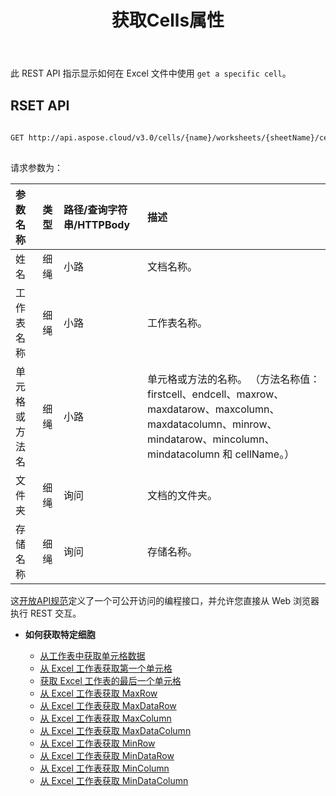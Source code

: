 ﻿---
title: 获取Cells属性
type: docs
url: /zh/get-cells-properties/
weight: 130
---
此 REST API 指示显示如何在 Excel 文件中使用 `get a specific cell`。

## RSET API
 
```bash
 
GET http://api.aspose.cloud/v3.0/cells/{name}/worksheets/{sheetName}/cells/{cellOrMethodName}
 
```
请求参数为：
 
|参数名称|类型|路径/查询字符串/HTTPBody|描述|
|:- |:- |:- |:- |
|姓名|细绳|小路|文档名称。|
|工作表名称|细绳|小路|工作表名称。|
|单元格或方法名|细绳|小路|单元格或方法的名称。 （方法名称值：firstcell、endcell、maxrow、maxdatarow、maxcolumn、maxdatacolumn、minrow、mindatarow、mincolumn、mindatacolumn 和 cellName。）|
|文件夹|细绳|询问|文档的文件夹。|
|存储名称|细绳|询问|存储名称。|
 
这[开放API规范](https://apireference.aspose.cloud/cells/#/Cells/GetWorksheetCell)定义了一个可公开访问的编程接口，并允许您直接从 Web 浏览器执行 REST 交互。


- **如何获取特定细胞**

   - [从工作表中获取单元格数据](/cells/zh/get-cell-data-from-a-worksheet/)
   - [从 Excel 工作表获取第一个单元格](/cells/zh/get-first-cell-from-excel-worksheet/)
   - [获取 Excel 工作表的最后一个单元格](/cells/zh/get-last-cell-of-excel-worksheet/)
   - [从 Excel 工作表获取 MaxRow](/cells/zh/get-maxrow-from-excel-worksheet/)
   - [从 Excel 工作表获取 MaxDataRow](/cells/zh/get-maxdatarow-from-excel-worksheet/)
   - [从 Excel 工作表获取 MaxColumn](/cells/zh/get-maxcolumn-from-excel-worksheet/)
   - [从 Excel 工作表获取 MaxDataColumn](/cells/zh/get-maxdatacolumn-from-excel-worksheet/)
   - [从 Excel 工作表获取 MinRow](/cells/zh/get-minrow-from-excel-worksheet/)
   - [从 Excel 工作表获取 MinDataRow](/cells/zh/get-mindatarow-from-excel-worksheet/)
   - [从 Excel 工作表获取 MinColumn](/cells/zh/get-mincolumn-from-excel-worksheet/)
   - [从 Excel 工作表获取 MinDataColumn](/cells/zh/get-mindatacolumn-from-excel-worksheet/)
